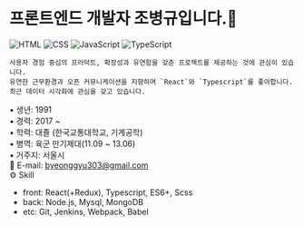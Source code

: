 # 프론트엔드 개발자 조병규입니다.👋

![HTML](https://img.shields.io/badge/HTML-Expert-orange)
![CSS](https://img.shields.io/badge/CSS-Expert-blue)
![JavaScript](https://img.shields.io/badge/JavaScript-Expert-yellow)
![TypeScript](https://img.shields.io/badge/TypeScript-Intermediate-lightgrey)


    사용자 경험 중심의 프러덕트, 확장성과 유연함을 갖춘 프로젝트를 제공하는 것에 관심이 있습니다.
    유연한 근무환경과 오픈 커뮤니케이션을 지향하며 `React`와 `Typescript`를 좋아합니다.  
    최근 데이터 시각화에 관심을 갖고 있습니다.

▪ 생년: 1991  
▪ 경력: 2017 ~   
▪ 학력: 대졸 (한국교통대학교, 기계공학)  
▪ 병역: 육군 만기제대(11.09 ~ 13.06)  
▪ 거주지: 서울시  
📧 E-mail: byeonggyu303@gmail.com  
⚙️ Skill
- front: React(+Redux), Typescript, ES6+, Scss
- back: Node.js, Mysql, MongoDB
- etc: Git, Jenkins, Webpack, Babel
